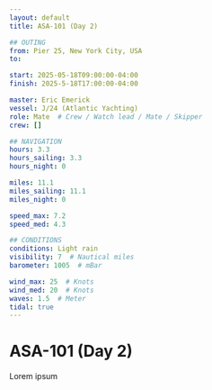 ```yaml
---
layout: default
title: ASA-101 (Day 2)

## OUTING
from: Pier 25, New York City, USA
to:

start: 2025-05-18T09:00:00-04:00
finish: 2025-5-18T17:00:00-04:00

master: Eric Emerick
vessel: J/24 (Atlantic Yachting)
role: Mate  # Crew / Watch lead / Mate / Skipper
crew: []

## NAVIGATION
hours: 3.3
hours_sailing: 3.3
hours_night: 0

miles: 11.1
miles_sailing: 11.1
miles_night: 0

speed_max: 7.2
speed_med: 4.3

## CONDITIONS
conditions: Light rain
visibility: 7  # Nautical miles
barometer: 1005  # mBar

wind_max: 25  # Knots
wind_med: 20  # Knots
waves: 1.5  # Meter
tidal: true
---
```


# ASA-101 (Day 2)

Lorem ipsum